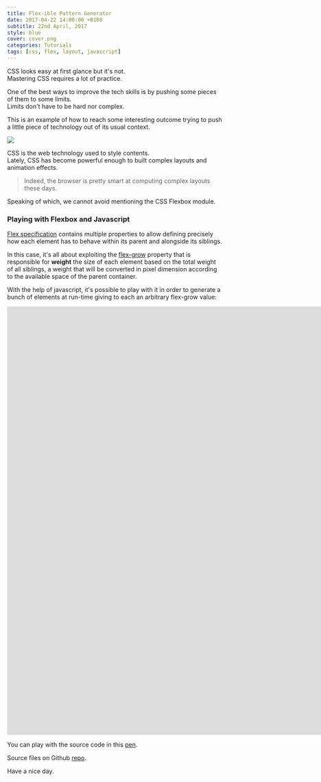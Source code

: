 ```yaml
---
title: Flex-ible Pattern Generator
date: 2017-04-22 14:00:00 +0100
subtitle: 22nd April, 2017
style: blue
cover: cover.png
categories: Tutorials
tags: [css, flex, layout, javascript]
---
```


CSS looks easy at first glance but it's not.  
Mastering CSS requires a lot of practice.

One of the best ways to improve the tech skills is by pushing some pieces of them to some limits.  
Limits don't have to be hard nor complex.

This is an example of how to reach some interesting outcome trying to push a little piece of technology out of its usual context.

![](../assets/posts/flex-pattern-tutorial/cover.png)

CSS is the web technology used to style contents.  
Lately, CSS has become powerful enough to built complex layouts and animation effects.

> Indeed, the browser is pretty smart at computing complex layouts these days. 

Speaking of which, we cannot avoid mentioning the CSS Flexbox module.


### Playing with Flexbox and Javascript

[Flex specification](https://developer.mozilla.org/en-US/docs/Web/CSS/CSS_Flexible_Box_Layout/Using_CSS_flexible_boxes) contains multiple properties to allow defining precisely how each element has to behave within its parent and alongside its siblings.

In this case, it's all about exploiting the [flex-grow](https://developer.mozilla.org/en/docs/Web/CSS/flex) property that is responsible for **weight** the size of each element based on the total weight of all siblings, a weight that will be converted in pixel dimension according to the available space of the parent container.

With the help of javascript, it's possible to play with it in order to generate a bunch of elements at run-time giving to each an arbitrary flex-grow value:

<iframe class="fuildframe" width="3000" data-width-mobile="1000" height="1000" src="https://fabiofranchino.com/flex-ible-pattern-generator" frameborder="0"></iframe>

You can play with the source code in this [pen](https://codepen.io/abusedmedia/pen/ZKGEoj).

Source files on Github [repo](https://github.com/fabiofranchino/flex-ible-pattern-generator).

Have a nice day.

